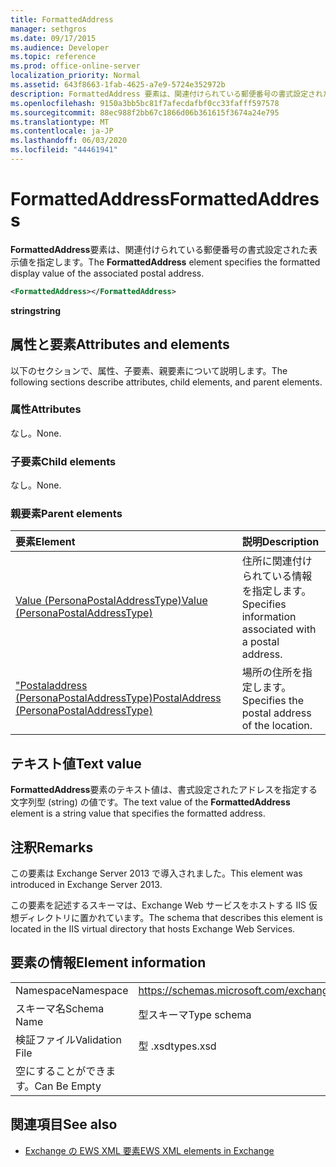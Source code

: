 ```yaml
---
title: FormattedAddress
manager: sethgros
ms.date: 09/17/2015
ms.audience: Developer
ms.topic: reference
ms.prod: office-online-server
localization_priority: Normal
ms.assetid: 643f8663-1fab-4625-a7e9-5724e352972b
description: FormattedAddress 要素は、関連付けられている郵便番号の書式設定された表示値を指定します。
ms.openlocfilehash: 9150a3bb5bc81f7afecdafbf0cc33fafff597578
ms.sourcegitcommit: 88ec988f2bb67c1866d06b361615f3674a24e795
ms.translationtype: MT
ms.contentlocale: ja-JP
ms.lasthandoff: 06/03/2020
ms.locfileid: "44461941"
---
```

# <a name="formattedaddress"></a><span data-ttu-id="518e2-103">FormattedAddress</span><span class="sxs-lookup"><span data-stu-id="518e2-103">FormattedAddress</span></span>

<span data-ttu-id="518e2-104">**FormattedAddress**要素は、関連付けられている郵便番号の書式設定された表示値を指定します。</span><span class="sxs-lookup"><span data-stu-id="518e2-104">The **FormattedAddress** element specifies the formatted display value of the associated postal address.</span></span> 
  
```XML
<FormattedAddress></FormattedAddress>
```

 <span data-ttu-id="518e2-105">**string**</span><span class="sxs-lookup"><span data-stu-id="518e2-105">**string**</span></span>
## <a name="attributes-and-elements"></a><span data-ttu-id="518e2-106">属性と要素</span><span class="sxs-lookup"><span data-stu-id="518e2-106">Attributes and elements</span></span>

<span data-ttu-id="518e2-107">以下のセクションで、属性、子要素、親要素について説明します。</span><span class="sxs-lookup"><span data-stu-id="518e2-107">The following sections describe attributes, child elements, and parent elements.</span></span>
  
### <a name="attributes"></a><span data-ttu-id="518e2-108">属性</span><span class="sxs-lookup"><span data-stu-id="518e2-108">Attributes</span></span>

<span data-ttu-id="518e2-109">なし。</span><span class="sxs-lookup"><span data-stu-id="518e2-109">None.</span></span>
  
### <a name="child-elements"></a><span data-ttu-id="518e2-110">子要素</span><span class="sxs-lookup"><span data-stu-id="518e2-110">Child elements</span></span>

<span data-ttu-id="518e2-111">なし。</span><span class="sxs-lookup"><span data-stu-id="518e2-111">None.</span></span>
  
### <a name="parent-elements"></a><span data-ttu-id="518e2-112">親要素</span><span class="sxs-lookup"><span data-stu-id="518e2-112">Parent elements</span></span>

|<span data-ttu-id="518e2-113">**要素**</span><span class="sxs-lookup"><span data-stu-id="518e2-113">**Element**</span></span>|<span data-ttu-id="518e2-114">**説明**</span><span class="sxs-lookup"><span data-stu-id="518e2-114">**Description**</span></span>|
|:-----|:-----|
|[<span data-ttu-id="518e2-115">Value (PersonaPostalAddressType)</span><span class="sxs-lookup"><span data-stu-id="518e2-115">Value (PersonaPostalAddressType)</span></span>](value-personapostaladdresstype.md) <br/> |<span data-ttu-id="518e2-116">住所に関連付けられている情報を指定します。</span><span class="sxs-lookup"><span data-stu-id="518e2-116">Specifies information associated with a postal address.</span></span>  <br/> |
|[<span data-ttu-id="518e2-117">"Postaladdress (PersonaPostalAddressType)</span><span class="sxs-lookup"><span data-stu-id="518e2-117">PostalAddress (PersonaPostalAddressType)</span></span>](postaladdress-personapostaladdresstype.md) <br/> |<span data-ttu-id="518e2-118">場所の住所を指定します。</span><span class="sxs-lookup"><span data-stu-id="518e2-118">Specifies the postal address of the location.</span></span>  <br/> |
   
## <a name="text-value"></a><span data-ttu-id="518e2-119">テキスト値</span><span class="sxs-lookup"><span data-stu-id="518e2-119">Text value</span></span>

<span data-ttu-id="518e2-120">**FormattedAddress**要素のテキスト値は、書式設定されたアドレスを指定する文字列型 (string) の値です。</span><span class="sxs-lookup"><span data-stu-id="518e2-120">The text value of the **FormattedAddress** element is a string value that specifies the formatted address.</span></span> 
  
## <a name="remarks"></a><span data-ttu-id="518e2-121">注釈</span><span class="sxs-lookup"><span data-stu-id="518e2-121">Remarks</span></span>

<span data-ttu-id="518e2-122">この要素は Exchange Server 2013 で導入されました。</span><span class="sxs-lookup"><span data-stu-id="518e2-122">This element was introduced in Exchange Server 2013.</span></span>
  
<span data-ttu-id="518e2-123">この要素を記述するスキーマは、Exchange Web サービスをホストする IIS 仮想ディレクトリに置かれています。</span><span class="sxs-lookup"><span data-stu-id="518e2-123">The schema that describes this element is located in the IIS virtual directory that hosts Exchange Web Services.</span></span>
  
## <a name="element-information"></a><span data-ttu-id="518e2-124">要素の情報</span><span class="sxs-lookup"><span data-stu-id="518e2-124">Element information</span></span>

|||
|:-----|:-----|
|<span data-ttu-id="518e2-125">Namespace</span><span class="sxs-lookup"><span data-stu-id="518e2-125">Namespace</span></span>  <br/> |https://schemas.microsoft.com/exchange/services/2006/types  <br/> |
|<span data-ttu-id="518e2-126">スキーマ名</span><span class="sxs-lookup"><span data-stu-id="518e2-126">Schema Name</span></span>  <br/> |<span data-ttu-id="518e2-127">型スキーマ</span><span class="sxs-lookup"><span data-stu-id="518e2-127">Type schema</span></span>  <br/> |
|<span data-ttu-id="518e2-128">検証ファイル</span><span class="sxs-lookup"><span data-stu-id="518e2-128">Validation File</span></span>  <br/> |<span data-ttu-id="518e2-129">型 .xsd</span><span class="sxs-lookup"><span data-stu-id="518e2-129">types.xsd</span></span>  <br/> |
|<span data-ttu-id="518e2-130">空にすることができます。</span><span class="sxs-lookup"><span data-stu-id="518e2-130">Can Be Empty</span></span>  <br/> ||
   
## <a name="see-also"></a><span data-ttu-id="518e2-131">関連項目</span><span class="sxs-lookup"><span data-stu-id="518e2-131">See also</span></span>



- [<span data-ttu-id="518e2-132">Exchange の EWS XML 要素</span><span class="sxs-lookup"><span data-stu-id="518e2-132">EWS XML elements in Exchange</span></span>](ews-xml-elements-in-exchange.md)

